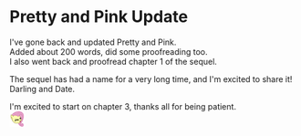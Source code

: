 # Pretty and Pink Update

I've gone back and updated Pretty and Pink.  
Added about 200 words, did some proofreading too.  
I also went back and proofread chapter 1 of the sequel.

  
The sequel has had a name for a very long time, and I'm excited to share it!  
Darling and Date.

I'm excited to start on chapter 3, thanks all for being patient.  
![:yay:](../../ponies/emotes/yay.png)
